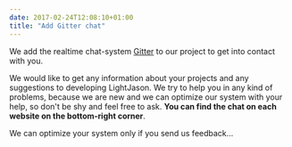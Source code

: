 ```yaml
---
date: 2017-02-24T12:08:10+01:00
title: "Add Gitter chat"
---
```


We add the realtime chat-system [Gitter](http://gitter.im) to our project to get into contact with you. <!--more-->

We would like to get any information about your projects and any suggestions to developing LightJason. We try to help you in any kind of problems, because we are new and we can optimize our system with your help, so don't be shy and feel free to ask. __You can find the chat on each website on the bottom-right corner__.

We can optimize your system only if you send us feedback...
